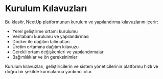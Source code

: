 # Kurulum Kılavuzları

Bu klasör, NeetUp platformunun kurulum ve yapılandırma kılavuzlarını içerir:

- Yerel geliştirme ortamı kurulumu
- Veritabanı kurulumu ve yapılandırması
- Docker ile dağıtım talimatları
- Üretim ortamına dağıtım kılavuzu
- Gerekli ortam değişkenleri ve yapılandırmalar
- Bağımlılıklar ve ön gereksinimler

Kurulum kılavuzları, geliştiricilerin ve sistem yöneticilerinin platformu hızlı ve doğru bir şekilde kurmalarına yardımcı olur.
